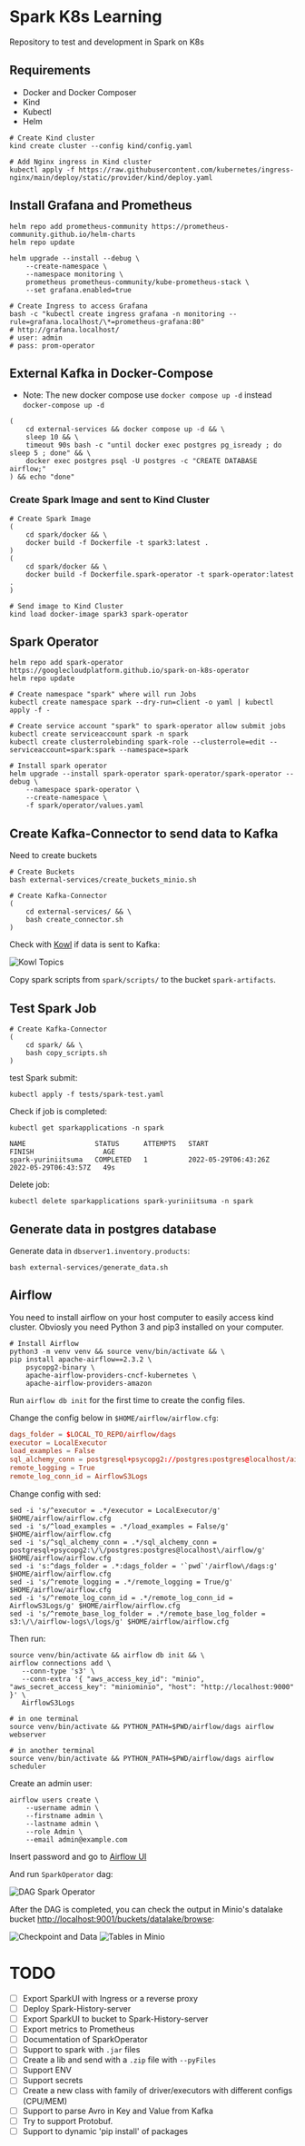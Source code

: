 # Spark K8s Learning

Repository to test and development in Spark on K8s

## Requirements

- Docker and Docker Composer
- Kind
- Kubectl
- Helm

```shell
# Create Kind cluster
kind create cluster --config kind/config.yaml

# Add Nginx ingress in Kind cluster
kubectl apply -f https://raw.githubusercontent.com/kubernetes/ingress-nginx/main/deploy/static/provider/kind/deploy.yaml
```

## Install Grafana and Prometheus

```shell
helm repo add prometheus-community https://prometheus-community.github.io/helm-charts
helm repo update

helm upgrade --install --debug \
    --create-namespace \
    --namespace monitoring \
    prometheus prometheus-community/kube-prometheus-stack \
    --set grafana.enabled=true

# Create Ingress to access Grafana
bash -c "kubectl create ingress grafana -n monitoring --rule=grafana.localhost/\*=prometheus-grafana:80"
# http://grafana.localhost/
# user: admin
# pass: prom-operator
```

## External Kafka in Docker-Compose

- Note: The new docker compose use `docker compose up -d` instead `docker-compose up -d`

```shell
(
    cd external-services && docker compose up -d && \
    sleep 10 && \
    timeout 90s bash -c "until docker exec postgres pg_isready ; do sleep 5 ; done" && \
    docker exec postgres psql -U postgres -c "CREATE DATABASE airflow;"
) && echo "done"
```

### Create Spark Image and sent to Kind Cluster

```shell
# Create Spark Image
(
    cd spark/docker && \
    docker build -f Dockerfile -t spark3:latest .
)
(
    cd spark/docker && \
    docker build -f Dockerfile.spark-operator -t spark-operator:latest .
)

# Send image to Kind Cluster
kind load docker-image spark3 spark-operator
```

## Spark Operator

```shell
helm repo add spark-operator https://googlecloudplatform.github.io/spark-on-k8s-operator
helm repo update

# Create namespace "spark" where will run Jobs
kubectl create namespace spark --dry-run=client -o yaml | kubectl apply -f -

# Create service account "spark" to spark-operator allow submit jobs
kubectl create serviceaccount spark -n spark
kubectl create clusterrolebinding spark-role --clusterrole=edit --serviceaccount=spark:spark --namespace=spark

# Install spark operator
helm upgrade --install spark-operator spark-operator/spark-operator --debug \
    --namespace spark-operator \
    --create-namespace \
    -f spark/operator/values.yaml
```

## Create Kafka-Connector to send data to Kafka

Need to create buckets

```shell
# Create Buckets
bash external-services/create_buckets_minio.sh
```

```shell
# Create Kafka-Connector
(
    cd external-services/ && \
    bash create_connector.sh
)
```

Check with [Kowl](http://localhost:10000/topics) if data is sent to Kafka:

![Kowl Topics](docs/img/kowl-topics.png)

Copy spark scripts from `spark/scripts/` to the bucket `spark-artifacts`.

## Test Spark Job

```shell
# Create Kafka-Connector
(
    cd spark/ && \
    bash copy_scripts.sh
)
```

test Spark submit:

```shell
kubectl apply -f tests/spark-test.yaml
```

Check if job is completed:

```shell
kubectl get sparkapplications -n spark
```

```
NAME                 STATUS      ATTEMPTS   START                  FINISH                 AGE
spark-yuriniitsuma   COMPLETED   1          2022-05-29T06:43:26Z   2022-05-29T06:43:57Z   49s
```

Delete job:

```shell
kubectl delete sparkapplications spark-yuriniitsuma -n spark
```

## Generate data in postgres database

Generate data in `dbserver1.inventory.products`:

```shell
bash external-services/generate_data.sh
```

## Airflow

You need to install airflow on your host computer to easily access kind cluster.
Obviosly you need Python 3 and pip3 installed on your computer.

```shell
# Install Airflow
python3 -m venv venv && source venv/bin/activate && \
pip install apache-airflow==2.3.2 \
    psycopg2-binary \
    apache-airflow-providers-cncf-kubernetes \
    apache-airflow-providers-amazon
```

Run `airflow db init` for the first time to create the config files.

Change the config below in `$HOME/airflow/airflow.cfg`:

```conf
dags_folder = $LOCAL_TO_REPO/airflow/dags
executor = LocalExecutor
load_examples = False
sql_alchemy_conn = postgresql+psycopg2://postgres:postgres@localhost/airflow
remote_logging = True
remote_log_conn_id = AirflowS3Logs
```

Change config with sed:

```shell
sed -i 's/^executor = .*/executor = LocalExecutor/g' $HOME/airflow/airflow.cfg
sed -i 's/^load_examples = .*/load_examples = False/g' $HOME/airflow/airflow.cfg
sed -i 's/^sql_alchemy_conn = .*/sql_alchemy_conn = postgresql+psycopg2:\/\/postgres:postgres@localhost\/airflow/g' $HOME/airflow/airflow.cfg
sed -i 's:^dags_folder = .*:dags_folder = '`pwd`'/airflow\/dags:g' $HOME/airflow/airflow.cfg
sed -i 's/^remote_logging = .*/remote_logging = True/g' $HOME/airflow/airflow.cfg
sed -i 's/^remote_log_conn_id = .*/remote_log_conn_id = AirflowS3Logs/g' $HOME/airflow/airflow.cfg
sed -i 's/^remote_base_log_folder = .*/remote_base_log_folder = s3:\/\/airflow-logs\/logs/g' $HOME/airflow/airflow.cfg
```

Then run:

```shell
source venv/bin/activate && airflow db init && \
airflow connections add \
   --conn-type 's3' \
   --conn-extra '{ "aws_access_key_id": "minio", "aws_secret_access_key": "miniominio", "host": "http://localhost:9000" }' \
   AirflowS3Logs
```

```shell
# in one terminal
source venv/bin/activate && PYTHON_PATH=$PWD/airflow/dags airflow webserver

# in another terminal
source venv/bin/activate && PYTHON_PATH=$PWD/airflow/dags airflow scheduler
```

Create an admin user:

```shell
airflow users create \
    --username admin \
    --firstname admin \
    --lastname admin \
    --role Admin \
    --email admin@example.com
```

Insert password and go to [Airflow UI](http://localhost:8080/)

And run `SparkOperator` dag:

![DAG Spark Operator](docs/img/dag-spark-operator.png)

After the DAG is completed, you can check the output in Minio's datalake bucket [http://localhost:9001/buckets/datalake/browse](http://localhost:9001/buckets/datalake/browse):

![Checkpoint and Data](docs/img/minio-checkpoint-data.png)
![Tables in Minio](docs/img/dataset-in-minio.png)


# TODO

- [ ] Export SparkUI with Ingress or a reverse proxy
- [ ] Deploy Spark-History-server
- [ ] Export SparkUI to bucket to Spark-History-server
- [ ] Export metrics to Prometheus
- [ ] Documentation of SparkOperator
- [ ] Support to spark with `.jar` files
- [ ] Create a lib and send with a `.zip` file with `--pyFiles`
- [ ] Support ENV
- [ ] Support secrets
- [ ] Create a new class with family of driver/executors with different configs (CPU/MEM)
- [ ] Support to parse Avro in Key and Value from Kafka
- [ ] Try to support Protobuf.
- [ ] Support to dynamic 'pip install' of packages